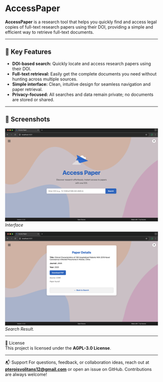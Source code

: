 # AccessPaper

**AccessPaper** is a research tool that helps you quickly find and access legal copies of full-text research papers using their DOI, providing a simple and efficient way to retrieve full-text documents.

---

## 🚀 Key Features

- **DOI-based search:** Quickly locate and access research papers using their DOI.  
- **Full-text retrieval:** Easily get the complete documents you need without hunting across multiple sources.    
- **Simple interface:** Clean, intuitive design for seamless navigation and paper retrieval.  
- **Privacy-focused:** All searches and data remain private; no documents are stored or shared.  

---

## 📸 Screenshots

![Interface](screenshots/screenshot1.png)  
*Interface*

![Result](screenshots/screenshot2.png)  
*Search Result.*

---

📄 License  
This project is licensed under the **AGPL-3.0 License**.  

---

📬 Support
For questions, feedback, or collaboration ideas, reach out at **[pteroisvolitans12@gmail.com](mailto:pteroisvolitans12@gmail.com)** or open an issue on GitHub. Contributions are always welcome!  

